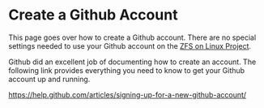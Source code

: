 # Create a Github Account

This page goes over how to create a Github account.  There are no special settings needed to use your Github account on the [ZFS on Linux Project][zol].

Github did an excellent job of documenting how to create an account.  The following link provides everything you need to know to get your Github account up and running.

https://help.github.com/articles/signing-up-for-a-new-github-account/

[zol]: https://github.com/zfsonlinux
